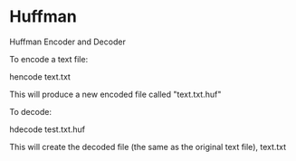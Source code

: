 Huffman
=======

Huffman Encoder and Decoder


To encode a text file:

hencode text.txt 

This will produce a new encoded file called "text.txt.huf"

To decode:

hdecode test.txt.huf

This will create the decoded file (the same as the original text file), text.txt
